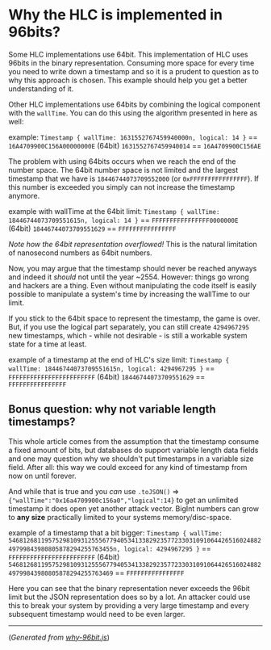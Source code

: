 # Why the HLC is implemented in 96bits?

Some HLC implementations use 64bit. This implementation of HLC uses 96bits in the binary
representation. Consuming more space for every time you need to write down a timestamp and so it is a prudent to question
as to why this approach is chosen. This example should help you get a better understanding of it.

Other HLC implementations use 64bits by combining the logical component with the `wallTime`. You can do this using
the algorithm presented in here as well:

example:
  `Timestamp { wallTime: 1631552767459940000n, logical: 14 }`
  == `16A4709900C156A00000000E`
  (64bit) `1631552767459940014`
  == `16A4709900C156AE`

The problem with using 64bits occurs when we reach the end of the number space. The 64bit number space is not
limited and the largest timestamp that we have is `18446744073709552000` (or `0xFFFFFFFFFFFFFFFF`). If this number is exceeded
you simply can not increase the timestamp anymore.

example with wallTime at the 64bit limit:
  `Timestamp { wallTime: 18446744073709551615n, logical: 14 }`
  == `FFFFFFFFFFFFFFFF0000000E`
  (64bit) `18446744073709551629`
  == `FFFFFFFFFFFFFFFF`

_Note how the 64bit representation overflowed!_ This is the natural limitation of nanosecond numbers as 64bit numbers.

Now, you may argue that the timestamp should never be reached anyways and indeed it _should_ not until the year ~2554.
However: things go wrong and hackers are a thing. Even without manipulating the code itself is easily possible to manipulate
a system's time by increasing the wallTime to our limit.

If you stick to the 64bit space to represent the timestamp, the game is over. But, if you use the logical part separately,
you can still create `4294967295` new timestamps, which - while not desirable - is still a workable system state
for a time at least.

example of a timestamp at the end of HLC's size limit:
  `Timestamp { wallTime: 18446744073709551615n, logical: 4294967295 }`
  == `FFFFFFFFFFFFFFFFFFFFFFFF`
  (64bit) `18446744073709551629`
  == `FFFFFFFFFFFFFFFF`

## Bonus question: why not variable length timestamps?

This whole article comes from the assumption that the timestamp consume a fixed amount of bits, but databases do support
variable length data fields and one may question why we shouldn't put timestamps in a variable size field. After all: this way
we could exceed for any kind of timestamp from now on until forever.

And while that is true and you _can_ use `.toJSON()` => `{"wallTime":"0x16a4709900c156a0","logical":14}` to get an unlimited timestamp
it does open yet another attack vector. BigInt numbers can grow to **any size** practically limited to your systems
memory/disc-space.

example of a timestamp that a bit bigger:
  `Timestamp {
  wallTime: 546812681195752981093125556779405341338292357723303109106442651602488249799843980805878294255763455n,
  logical: 4294967295
}`
  == `FFFFFFFFFFFFFFFFFFFFFFFF`
  (64bit) `546812681195752981093125556779405341338292357723303109106442651602488249799843980805878294255763469`
  == `FFFFFFFFFFFFFFFF`

Here you can see that the binary representation never exceeds the 96bit limit but the JSON representation does so by a lot.
An attacker could use this to break your system by providing a very large timestamp and every subsequent timestamp would
need to be even larger.

---

(_Generated from [why-96bit.js](./why-96bit.js)_)
